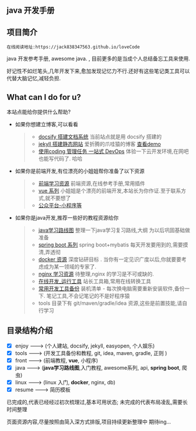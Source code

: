 ## java 开发手册

## 项目简介
```
在线阅读地址:https://jack838347563.github.io/loveCode
```
java 开发参考手册, awesome java. , 目前更多的是当成个人总结备忘工具来使用.

好记性不如烂笔头,几年开发下来,愈加发现记忆力不行.还好有这些笔记类工具可以代替大脑记忆,减轻负担.


## What can I do for u?
本站点能给你提供什么帮助?  <a href="https://share.weiyun.com/5okzvLf" style="display:none">20+张高清技能图谱 区块链、AI、微服务、前端、H5、运维</a>
- 如果你想建立博客,可以看看
   > * [ docsify 搭建文档系统](docs/books/1.enjoy/1.1site.md) 当前站点就是用 docsify 搭建的
   > * [ jekyll 搭建静态网站](docs/books/1.enjoy/1.1site.md) 爱折腾的爪哇猿的博客 [查看demo](https://hva8sh.coding-pages.com/) 
   > * [ 使用coding 管理任务 一站式 DevOps](docs/books/1.enjoy/2.coding.md) 体验一下云开发环境,在网吧也能写代码了. 哈哈
- 如果你是前端开发,有位漂亮的小姐姐帮你准备了以下资源
   > * [前端学习资源](docs/books/5.front/front_learn.md) 前端资源,在线参考手册,常用插件
   > * [vue 系列](docs/books/5.front/vue_learn.md) 小姐姐是个漂亮的前端开发,本站长为你作证.至于联系方式,就不要想了
   > * [公众平台-小程序等](docs/books/5.front/weixin.md)   
- 如果你是java开发,推荐一些好的教程资源给你
   > * [ java学习路线图](docs/books/3.java/1.route.md) 整理一下java学习复习路线,大纲 为以后巩固基础做准备
   > * [ spring boot 系列](docs/books/springboot/2.spring.md) spring boot+mybatis 每天开发要用到的,需要摸清,弄透彻
   > * [ docker 资源](docs/books/4.linux/docker.md) 深度钻研目标 . 当你有一定见识广度以后,你就要要考虑成为某一领域的专家了.
   > * [ nginx 学习资源](docs/books/4.linux/nginx.md) 待整理,nginx 的学习是不可或缺的.
   > * [在线开发_运行工具](docs/books/2.tools/dev_online.md) 站长工具箱,常用在线转换工具
   > * [ 常用开发工具备份](docs/books/2.tools/1.tools.md) 装机清单 - 每次换电脑需要重新安装软件,备份一下. 笔记工具,不会记笔记的不是好程序猿
   > * tools 目录下有 git/maven/gradle/idea 资源,这些是前置技能,请自行学习
 


## 目录结构介绍
- [x] enjoy     --->  (个人建站, docsify, jekyll, easyopen, 个人娱乐)
- [x] tools     --->  (开发工具备份和教程, git, idea, maven, gradle, 正则 )
- [x] front     --->  (前端教程, **vue**, 小程序)
- [x] java      --->  (**java学习路线图**,入门教程, awesome系列, api, **spring boot**, 爬虫)
- [x] linux     --->  (linux 入门, **docker**, nginx, db)
- [x] resume    --->  简历模板 

已完成的,代表已经经过初次梳理过,基本可用状态; 未完成的代表布局凌乱,需要长时间整理

页面资源内容,尽量按照由简入深方式排版,项目持续更新整理中 期待ing...

